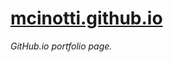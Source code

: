 # [mcinotti.github.io][title link]

*GitHub.io portfolio page.*

[title link]: https://mcinotti.github.io
